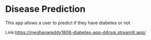 # Disease Prediction

This app allows a user to predict if they have diabetes or not

Link:https://meghanareddy1808-diabetes-app-d4rsqi.streamlit.app/
